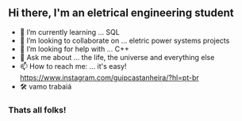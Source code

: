 ## Hi there, I'm an eletrical engineering student

- 🌱 I’m currently learning ... SQL
- 👯 I’m looking to collaborate on ... eletric power systems projects
- 🤔 I’m looking for help with ... C++
- 💬 Ask me about ... the life, the universe and everything else
- 📫 How to reach me: ... it's easy! https://www.instagram.com/guipcastanheira/?hl=pt-br
- :hammer_and_wrench: vamo trabaiá
### Thats all folks!
<!--
**guilhermecastanheira/guilhermecastanheira** is a ✨ _special_ ✨ repository because its `README.md` (this file) appears on your GitHub profile.

Here are some ideas to get you started:

- 🔭 I’m currently working on ... 
- 🌱 I’m currently learning ...
- 👯 I’m looking to collaborate on ...
- 🤔 I’m looking for help with ...
- 💬 Ask me about ... 
- 📫 How to reach me: ...
- ⚡ Fun fact: ...
-->

